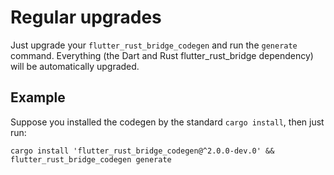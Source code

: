 # Regular upgrades

Just upgrade your `flutter_rust_bridge_codegen` and run the `generate` command.
Everything (the Dart and Rust flutter_rust_bridge dependency) will be automatically upgraded.

## Example

Suppose you installed the codegen by the standard `cargo install`, then just run:

```shell
cargo install 'flutter_rust_bridge_codegen@^2.0.0-dev.0' && flutter_rust_bridge_codegen generate
```
